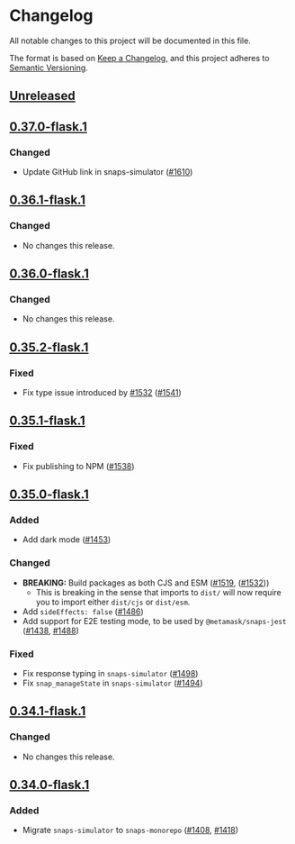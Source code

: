 # Changelog
All notable changes to this project will be documented in this file.

The format is based on [Keep a Changelog](https://keepachangelog.com/en/1.0.0/),
and this project adheres to [Semantic Versioning](https://semver.org/spec/v2.0.0.html).

## [Unreleased]

## [0.37.0-flask.1]
### Changed
- Update GitHub link in snaps-simulator ([#1610](https://github.com/MetaMask/snaps/pull/1610))

## [0.36.1-flask.1]
### Changed
- No changes this release.

## [0.36.0-flask.1]
### Changed
- No changes this release.

## [0.35.2-flask.1]
### Fixed
- Fix type issue introduced by [#1532](https://github.com/MetaMask/snaps/pull/1532) ([#1541](https://github.com/MetaMask/snaps/pull/1541))

## [0.35.1-flask.1]
### Fixed
- Fix publishing to NPM ([#1538](https://github.com/MetaMask/snaps/pull/1538))

## [0.35.0-flask.1]
### Added
- Add dark mode ([#1453](https://github.com/MetaMask/snaps/pull/1453))

### Changed
- **BREAKING:** Build packages as both CJS and ESM ([#1519](https://github.com/MetaMask/snaps/pull/1519), ([#1532](https://github.com/MetaMask/snaps/pull/1532)))
  - This is breaking in the sense that imports to `dist/` will now require you to import either `dist/cjs` or `dist/esm`.
- Add `sideEffects: false` ([#1486](https://github.com/MetaMask/snaps/pull/1486))
- Add support for E2E testing mode, to be used by `@metamask/snaps-jest` ([#1438](https://github.com/MetaMask/snaps/pull/1438), [#1488](https://github.com/MetaMask/snaps/pull/1488))

### Fixed
- Fix response typing in `snaps-simulator` ([#1498](https://github.com/MetaMask/snaps/pull/1498))
- Fix `snap_manageState` in `snaps-simulator` ([#1494](https://github.com/MetaMask/snaps/pull/1494))

## [0.34.1-flask.1]
### Changed
- No changes this release.

## [0.34.0-flask.1]
### Added
- Migrate `snaps-simulator` to `snaps-monorepo` ([#1408](https://github.com/MetaMask/snaps/pull/1408), [#1418](https://github.com/MetaMask/snaps/pull/1418))

[Unreleased]: https://github.com/MetaMask/snaps/compare/v0.37.0-flask.1...HEAD
[0.37.0-flask.1]: https://github.com/MetaMask/snaps/compare/v0.36.1-flask.1...v0.37.0-flask.1
[0.36.1-flask.1]: https://github.com/MetaMask/snaps/compare/v0.36.0-flask.1...v0.36.1-flask.1
[0.36.0-flask.1]: https://github.com/MetaMask/snaps/compare/v0.35.2-flask.1...v0.36.0-flask.1
[0.35.2-flask.1]: https://github.com/MetaMask/snaps/compare/v0.35.1-flask.1...v0.35.2-flask.1
[0.35.1-flask.1]: https://github.com/MetaMask/snaps/compare/v0.35.0-flask.1...v0.35.1-flask.1
[0.35.0-flask.1]: https://github.com/MetaMask/snaps/compare/v0.34.1-flask.1...v0.35.0-flask.1
[0.34.1-flask.1]: https://github.com/MetaMask/snaps/compare/v0.34.0-flask.1...v0.34.1-flask.1
[0.34.0-flask.1]: https://github.com/MetaMask/snaps/releases/tag/v0.34.0-flask.1
